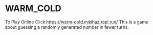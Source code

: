 # WARM_COLD
To Play Online Click
https://warm-cold.mikihaz.repl.run/
This is a game about guessing a randomly generated number in fewer turns.
